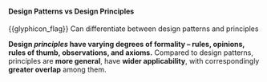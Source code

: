<div id="title">

#### Design Patterns vs Design Principles

</div>

<span id="prereqs"></span>

<span id="outcomes">{{glyphicon_flag}} Can differentiate between design patterns and principles</span>

<div id="body">

**Design _principles_  have varying degrees of formality – rules, opinions, rules of thumb, observations, and axioms.** Compared to design patterns, principles are **more general**, have **wider applicability**, with correspondingly **greater overlap** among them.

</div>

<div id="extras">
</div>
